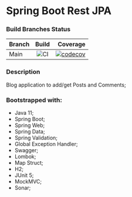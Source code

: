 # Spring Boot Rest JPA

### Build Branches Status

| Branch        |                                          Build                                           |                                                                                                                                                   Coverage |
| ------------- |:----------------------------------------------------------------------------------------:|-----------------------------------------------------------------------------------------------------------------------------------------------------------:|
| Main          | ![CI](https://github.com/oseasjs/springboot-rest-jpa/workflows/CI/badge.svg?branch=main) | [![codecov](https://codecov.io/gh/oseasjs/springboot-rest-jpa/branch/main/graph/badge.svg)](https://codecov.io/gh/oseasjs/springboot-rest-jpa/branch/main) |

### Description

Blog application to add/get Posts and Comments;  

### Bootstrapped with:

- Java 11;
- Spring Boot;
- Spring Web;
- Spring Data;
- Spring Validation;
- Global Exception Handler;
- Swagger;
- Lombok;
- Map Struct;
- H2;
- JUnit 5;
- MockMVC;
- Sonar;

